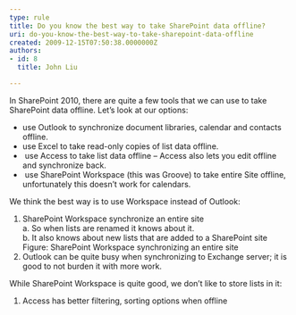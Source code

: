 ```yaml
---
type: rule
title: Do you know the best way to take SharePoint data offline?
uri: do-you-know-the-best-way-to-take-sharepoint-data-offline
created: 2009-12-15T07:50:38.0000000Z
authors:
- id: 8
  title: John Liu

---
```




<span class='intro'> In SharePoint 2010, there are quite a few tools that we can use to take SharePoint data offline. Let’s look at our options&#58;<br>
<ul>
    <li>use Outlook to synchronize document libraries, calendar and contacts offline. </li>
    <li>use Excel to take read-only copies of list data offline. </li>
    <li>&#160;use Access to take list data offline – Access also lets you edit offline and synchronize back. </li>
    <li>&#160;use SharePoint Workspace (this was Groove) to take entire Site offline, unfortunately this doesn’t work for calendars. </li>
</ul>
 </span>

We think the best way is to use Workspace instead of Outlook&#58;<br>
<ol>
    <li>SharePoint Workspace synchronize an entire site<br>
    a. So when lists are renamed it knows about it.<br>
    b. It also knows about new lists that are added to a SharePoint site <img alt="" class="ms-rteCustom-ImageArea" src="/Standards/SoftwareDevelopment/RulesToBetterSharePoint/PublishingImages/Synchronize.jpg" /><span class="ms-rteCustom-FigureNormal">Figure&#58; SharePoint Workspace synchronizing an entire site </span></li>
    <li>Outlook can be quite busy when synchronizing to Exchange server; it is good to not burden it with more work. </li>
</ol>
While SharePoint Workspace is quite good, we don’t like to store lists in it&#58;<br>
<ol>
    <li>Access has better filtering, sorting options when offline </li>
</ol>



